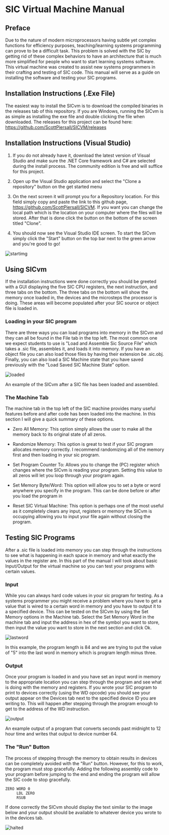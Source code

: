 # SIC Virtual Machine Manual 

## Preface

Due to the nature of modern microprocessors having subtle yet complex functions for efficiency purposes, teaching/learning systems programming can prove to be a difficult task. This problem is solved with the SIC by getting rid of these complex behaviors to have an architecture that is much more simplified for people who want to start learning systems software. This virtual machine was created to assist new systems programmers in their crafting and testing of SIC code. This manual will serve as a guide on installing the software and testing your SIC programs.

## Installation Instructions (.Exe File)

The easiest way to install the SICvm is to download the compiled binaries in the releases tab of this repository. If you are Windows, running the SICvm is as simple as installing the exe file and double clicking the file when downloaded. The releases for this project can be found here: https://github.com/ScottPiersall/SICVM/releases

## Installation Instructions (Visual Studio)

1. If you do not already have it, download the latest version of Visual Studio and make sure the .NET Core framework and C# are selected during the install process. The community edition is free and will suffice for this project.

2. Open up the Visual Studio application and select the "Clone a repository" button on the get started menu

3. On the next screen it will prompt you for a Repository location. For this field simply copy and paste the link to this github page, https://github.com/ScottPiersall/SICVM. If you want you can change the local path which is the location on your computer where the files will be stored. After that is done click the button on the bottom of the screen titled "Clone".

4. You should now see the Visual Studio IDE screen. To start the SICvm simply click the "Start" button on the top bar next to the green arrow and you're good to go!

![startimg](https://github.com/EllisLevine/imagesForSICmanual/blob/main/start.PNG)


## Using SICvm

If the installation instructions were done correctly you should be greeted with a GUI displaying the five SIC CPU registers, the next instruction, and three tabs on the bottom. The three tabs on the bottom will show the memory once loaded in, the devices and the microsteps the processor is doing. These areas will become populated after your SIC source or object file is loaded in.

### Loading in your SIC program

There are three ways you can load programs into memory in the SICvm and they can all be found in the File tab in the top left. The most common one we expect students to use is "Load and Assemble Sic Source File" which takes a .sic file, assembles it, and loads it into memory. If you have an object file you can also load those files by having their extension be .sic.obj. Finally, you can also load a SIC Machine state that you have saved previously with the "Load Saved SIC Machine State" option.

![loaded](https://github.com/EllisLevine/imagesForSICmanual/blob/main/loaded%20program.PNG)

An example of the SICvm after a SIC file has been loaded and assembled.

### The Machine Tab

The machine tab in the top left of the SIC machine provides many useful features before and after code has been loaded into the machine. In this section I will give a quick summary of these options.

* Zero All Memory: This option simply allows the user to make all the memory back to its original state of all zeros.

* Randomize Memory: This option is great to test if your SIC program allocates memory correctly. I recommend randomizing all of the memory first and then loading in your sic program.

* Set Program Counter To: Allows you to change the (PC) register which changes where the SICvm is reading your program. Setting this value to all zeros will let you loop through your program again.

* Set Memory Byte/Word: This option will allow you to set a byte or word anywhere you specify in the program. This can be done before or after you load the program in

* Reset SIC Virtual Machine: This option is perhaps one of the most useful as it completely clears any input, registers or memory the SICvm is occupying allowing you to input your file again without closing the program.


## Testing SIC Programs

After a .sic file is loaded into memory you can step through the instructions to see what is happening in each space in memory and what exactly the values in the register are. In this part of the manual I will took about basic Input/Output for the virtual machine so you can test your programs with certain values.

### Input

While you can always hard code values in your sic program for testing. As a systems programmer you might receive a problem where you have to get a value that is wired to a certain word in memory and you have to output it to a specified device. This can be tested on the SICvm by using the Set Memory options in the Machine tab. Select the  Set Memory Word in the machine tab and input the address in hex of the symbol you want to store, then input the value you want to store in the next section and click Ok.

![lastword](https://github.com/EllisLevine/imagesForSICmanual/blob/main/lastword.PNG)

In this example, the program length is 84 and we are trying to put the value of "5" into the last word in memory which is program length minus three.

### Output 

Once your program is loaded in and you have set an input word in memory to the appropriate location you can step through the program and see what is doing with the memory and registers. If you wrote your SIC program to print to devices correctly (using the WD opcode) you should see your output appear on the Devices tab next to the specified device ID you are writing to. This will happen after stepping through the program enough to get to the address of the WD instruction.

![output](https://github.com/EllisLevine/imagesForSICmanual/blob/main/output.PNG)

An example output of a program that converts seconds past midnight to 12 hour time and writes that output to device number 64.

### The "Run" Button

The process of stepping through the memory to obtain results in devices can be completely avoided with the "Run" button. However, for this to work, the program must stop gracefully. Adding the following assembly code to your program before jumping to the end and ending the program will allow the SIC code to stop gracefully.

```
ZERO WORD 0
     LDL ZERO
     RSUB
```
If done correctly the SICvm should display the text similar to the image below and your output should be available to whatever device you wrote to in the devices tab.

![halted](https://github.com/EllisLevine/imagesForSICmanual/blob/main/halted.PNG)





